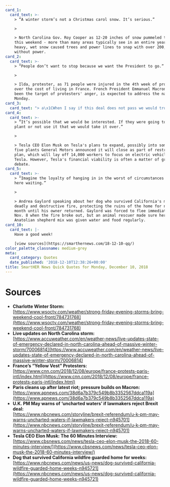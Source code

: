 ```yaml
---
card_1:
  card_text: >-
    > “A winter storm’s not a Christmas carol snow. It’s serious.”

    > 

    > North Carolina Gov. Roy Cooper as 12-20 inches of snow pummeled the state
    this weekend - more than many areas typically see in an entire year. The
    heavy, wet snow caused trees and power lines to snap with over 200,000
    without power.
card_2:
  card_text: >-
    > “People don’t want to stop because we want the President to go.”

    > 

    > Ilda, protester, as 71 people were injured in the 4th week of protests
    over the cost of living in France. French President Emmanuel Macron, who has
    been the target of protesters' anger, is expected to address the nation
    Monday.
card_3:
  card_text: "> a\x1CWhen I say if this deal does not pass we would truly be in uncharted waters, I hope people understand this is what I genuinely believe and fear could happen.”\n> \n> UK Prime Minister Theresa May ahead of Tuesday's vote in Parliament on a deal to leave the European Union. She warns of \"grave uncertainty\" if no Brexit or leaving without a deal at all. Britain is set to leave the EU March 29."
card_4:
  card_text: >-
    > “It’s possible that we would be interested. If they were going to sell a
    plant or not use it that we would take it over.”

    > 

    > Tesla CEO Elon Musk on Tesla's plans to expand, possibly into some of the
    five plants General Motors announced it will close as part of restructuring
    plan, which will lay off 14,000 workers to focus on electric vehicles, like
    Tesla. However, Tesla's financial viability is often a matter of great
    debate.
card_5:
  card_text: >-
    > “Imagine the loyalty of hanging in in the worst of circumstances and being
    here waiting.”

    > 

    > Andrea Gaylord speaking about her dog who survived California's most
    deadly and destructive fire, protecting the ruins of the home for nearly a
    month until his owner returned. Gaylord was forced to flee immediately on
    Nov. 8 when the fire broke out, but an animal rescuer made sure her male
    Anatolian shepherd mix was given water and food regularly.
card_10:
  card_text: |-
    Have a good week!

    [view sources](https://smarthernews.com/18-12-10-qq/)
color_palette_classname: medium-grey
meta:
  card_category: Quotes
  date_published: '2018-12-10T12:38:26+00:00'
title: SmartHER News Quick Quotes for Monday, December 10, 2018
---
```

Sources
=======

*   **Charlotte Winter Storm:**  
    [https://www.wsoctv.com/weather/strong-friday-evening-storms-bring-weekend-cool-front/784731768](https://www.wsoctv.com/weather/strong-friday-evening-storms-bring-weekend-cool-front/784731768)
*   **Live updates on North Carolina storm:**  
    [https://www.accuweather.com/en/weather-news/live-updates-state-of-emergency-declared-in-north-carolina-ahead-of-massive-winter-storm/70006814](https://www.accuweather.com/en/weather-news/live-updates-state-of-emergency-declared-in-north-carolina-ahead-of-massive-winter-storm/70006814)
*   **France’s “Yellow Vest” Protesters:**  
    [https://www.cnn.com/2018/12/08/europe/france-protests-paris-intl/index.html](https://www.cnn.com/2018/12/08/europe/france-protests-paris-intl/index.html)
*   **Paris cleans up after latest riot; pressure builds on Macron:**  
    [https://www.apnews.com/38d6a7b379c549b8b3352567ddca119a](https://www.apnews.com/38d6a7b379c549b8b3352567ddca119a)
*   **U.K. PM May warns of ‘uncharted waters’ if lawmakers reject Brexit deal:**  
    [https://www.nbcnews.com/storyline/brexit-referendum/u-k-pm-may-warns-uncharted-waters-if-lawmakers-reject-n945701](https://www.nbcnews.com/storyline/brexit-referendum/u-k-pm-may-warns-uncharted-waters-if-lawmakers-reject-n945701)
*   **Tesla CEO Elon Musk: The 60 Minutes Interview:**  
    [https://www.cbsnews.com/news/tesla-ceo-elon-musk-the-2018-60-minutes-interview/](https://www.cbsnews.com/news/tesla-ceo-elon-musk-the-2018-60-minutes-interview/)
*   **Dog that survived California wildfire guarded home for weeks:**  
    [https://www.nbcnews.com/news/us-news/dog-survived-california-wildfire-guarded-home-weeks-n945721](https://www.nbcnews.com/news/us-news/dog-survived-california-wildfire-guarded-home-weeks-n945721)